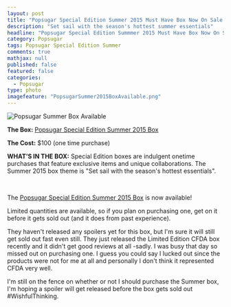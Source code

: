 ```yaml
---
layout: post
title: "Popsugar Special Edition Summer 2015 Must Have Box Now On Sale!"
description: "Set sail with the season's hottest summer essentials"
headline: "Popsugar Special Edition Summmer 2015 Must Have Box Now On Sale!"
category: Popsugar
tags: Popsugar Special Edition Summer
comments: true
mathjax: null
published: false
featured: false
categories: 
  - Popsugar
type: photo
imagefeature: "PopsugarSummer2015BoxAvailable.png"
---
```


![Popsugar Summer Box Available](/img/PopsugarSummer2015BoxAvailable.pngg)
<p><b>The Box:</b> <a href="https://musthave.popsugar.com">Popsugar Special Edition Summer 2015 Box</a></p>
<p><b>The Cost:</b> $100 (one time purchase)</p>
<p><b>WHAT’S IN THE BOX:</b> Special Edition boxes are indulgent onetime purchases that feature exclusive items and unique collaborations. 
The Summer 2015 box theme is "Set sail with the season's hottest essentials".</p>
<br>

<p>The <a href="https://musthave.popsugar.com">Popsugar Special Edition Summer 2015 Box</a> is now available!</p>

<p>Limited quantities are available, so if you plan on purchasing one, get on it before it gets sold out (and it does from past experience).</p>

<p>They haven't released any spoilers yet for this box, but I'm sure it will still get sold out fast even still. 
They just released the Limited Edition CFDA box recently and it didn't get good reviews at all -sadly. 
I was busy that day so missed out on purchasing one. I guess you could say I lucked out since the products were not for me at all and 
personally I don't think it represented CFDA very well.</p>
<p>I'm still on the fence on whether or not I should purchase the Summer box, I'm hoping a spoiler will get released before the box gets sold out #WishfulThinking.</p>
